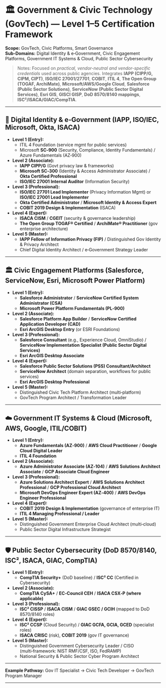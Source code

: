 # 🏛️ Government & Civic Technology (GovTech) — Level 1–5 Certification Framework

**Scope:** GovTech, Civic Platforms, Smart Governance  
**Sub-Domains:** Digital Identity & e‑Government, Civic Engagement Platforms, Government IT Systems & Cloud, Public Sector Cybersecurity  

> Notes: Focused on *practical, vendor-neutral and vendor-specific credentials* used across public agencies. Integrates **IAPP (CIPP/G, CIPM, CIPT)**, **ISO/IEC 27001/27701**, **COBIT**, **ITIL 4**, **The Open Group (TOGAF, ArchiMate)**, **Microsoft/AWS/Google Cloud**, **Salesforce (Public Sector Solutions)**, **ServiceNow (Public Sector Digital Services)**, **Esri GIS**, **GISCI GISP**, **DoD 8570/8140 mappings**, **ISC²/ISACA/GIAC/CompTIA**.

---

## 🔐 Digital Identity & e‑Government (IAPP, ISO/IEC, Microsoft, Okta, ISACA)
- **Level 1 (Entry):**
  - ITIL 4 Foundation (service mgmt for public services)  
  - Microsoft **SC‑900** (Security, Compliance, Identity Fundamentals) / Azure Fundamentals (AZ‑900)  
- **Level 2 (Associate):**
  - **IAPP CIPP/G** (Govt privacy law & frameworks)  
  - **Microsoft SC‑300** (Identity & Access Administrator Associate) / **Okta Certified Professional**  
  - **ISO/IEC 27001 Internal Auditor** (Information Security)  
- **Level 3 (Professional):**
  - **ISO/IEC 27701 Lead Implementer** (Privacy Information Mgmt) or **ISO/IEC 27001 Lead Implementer**  
  - **Okta Certified Administrator** / **Microsoft Identity & Access Expert**  
  - **COBIT 2019 Design & Implementation** (ISACA)  
- **Level 4 (Expert):**
  - **ISACA CISM** / **CGEIT** (security & governance leadership)  
  - **The Open Group TOGAF® Certified** / **ArchiMate® Practitioner** (gov enterprise architecture)  
- **Level 5 (Master):**
  - **IAPP Fellow of Information Privacy (FIP)** / Distinguished Gov Identity & Privacy Architect  
  - Chief Digital Identity Architect / e‑Government Strategy Leader  

---

## 🏛️ Civic Engagement Platforms (Salesforce, ServiceNow, Esri, Microsoft Power Platform)
- **Level 1 (Entry):**
  - **Salesforce Administrator** / **ServiceNow Certified System Administrator (CSA)**  
  - **Microsoft Power Platform Fundamentals (PL‑900)**  
- **Level 2 (Associate):**
  - **Salesforce Platform App Builder** / **ServiceNow Certified Application Developer (CAD)**  
  - **Esri ArcGIS Desktop Entry** (or ESRI Foundations)  
- **Level 3 (Professional):**
  - **Salesforce Consultant** (e.g., Experience Cloud, OmniStudio) / **ServiceNow Implementation Specialist (Public Sector Digital Services)**  
  - **Esri ArcGIS Desktop Associate**  
- **Level 4 (Expert):**
  - **Salesforce Public Sector Solutions (PSS) Consultant/Architect**  
  - **ServiceNow Architect** (domain separation, workflows for public services)  
  - **Esri ArcGIS Desktop Professional**  
- **Level 5 (Master):**
  - Distinguished Civic Tech Platform Architect (multi‑platform)  
  - GovTech Program Architect / Transformation Leader  

---

## ☁️ Government IT Systems & Cloud (Microsoft, AWS, Google, ITIL/COBIT)
- **Level 1 (Entry):**
  - **Azure Fundamentals (AZ‑900)** / **AWS Cloud Practitioner** / **Google Cloud Digital Leader**  
  - **ITIL 4 Foundation**  
- **Level 2 (Associate):**
  - **Azure Administrator Associate (AZ‑104)** / **AWS Solutions Architect Associate** / **GCP Associate Cloud Engineer**  
- **Level 3 (Professional):**
  - **Azure Solutions Architect Expert** / **AWS Solutions Architect Professional** / **GCP Professional Cloud Architect**  
  - **Microsoft DevOps Engineer Expert (AZ‑400)** / **AWS DevOps Engineer Professional**  
- **Level 4 (Expert):**
  - **COBIT 2019 Design & Implementation** (governance of enterprise IT)  
  - **ITIL 4 Managing Professional / Leader**  
- **Level 5 (Master):**
  - Distinguished Government Enterprise Cloud Architect (multi‑cloud)  
  - Public Sector Digital Infrastructure Strategist  

---

## 🛡️ Public Sector Cybersecurity (DoD 8570/8140, ISC², ISACA, GIAC, CompTIA)
- **Level 1 (Entry):**
  - **CompTIA Security+** (DoD baseline) / **ISC² CC** (Certified in Cybersecurity)  
- **Level 2 (Associate):**
  - **CompTIA CySA+** / **EC‑Council CEH** / **ISACA CSX‑P (where applicable)**  
- **Level 3 (Professional):**
  - **ISC² CISSP** / **ISACA CISM** / **GIAC GSEC / GCIH** (mapped to DoD 8570/8140 roles)  
- **Level 4 (Expert):**
  - **ISC² CCSP** (Cloud Security) / **GIAC GCFA, GCIA, GCED** (specialist roles)  
  - **ISACA CRISC** (risk), **COBIT 2019** (gov IT governance)  
- **Level 5 (Master):**
  - Distinguished Government Cybersecurity Leader / CISO (multi‑framework: NIST RMF/CSF, ISO, FedRAMP)  
  - National Security & Public Sector Cyber Program Architect  

---

**Example Pathway:** Gov IT Specialist → Civic Tech Developer → GovTech Program Manager

---
